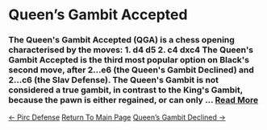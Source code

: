 # Queen’s Gambit Accepted

### The Queen's Gambit Accepted (QGA) is a chess opening characterised by the moves: 1. d4 d5 2. c4 dxc4 The Queen's Gambit Accepted is the third most popular option on Black's second move, after 2...e6 (the Queen's Gambit Declined) and 2...c6 (the Slav Defense). The Queen's Gambit is not considered a true gambit, in contrast to the King's Gambit, because the pawn is either regained, or can only ...  [Read More](https://en.wikipedia.org/wiki/Queen's_Gambit_Accepted)

[<- Pirc Defense](PircDefense.md)   [Return To Main Page](index.md)   [Queen’s Gambit Declined ->](Queen’sGambitDeclined.md)